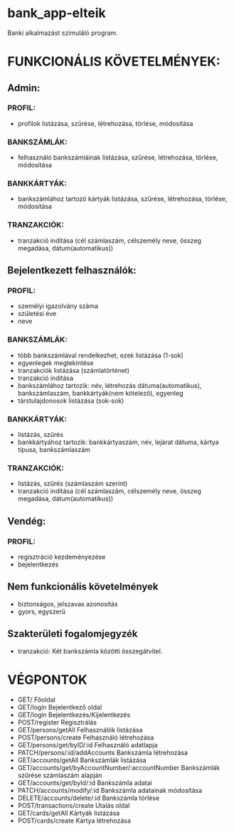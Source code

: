 # bank_app-elteik

Banki alkalmazást szimuláló program.

# FUNKCIONÁLIS KÖVETELMÉNYEK:

## Admin:

### PROFIL:
* profilok listázása, szűrése, létrehozása, törlése, módosítása

### BANKSZÁMLÁK:
* felhasználó bankszámláinak listázása, szűrése, létrehozása, törlése, módosítása

### BANKKÁRTYÁK:
* bankszámlához tartozó kártyák listázása, szűrése, létrehozása, törlése, módosítása

### TRANZAKCIÓK:
* tranzakció indítása (cél számlaszám, célszemély neve, összeg megadása, dátum(automatikus))

## Bejelentkezett felhasználók:

### PROFIL:
* személyi igazolvány száma 
* születési éve
* neve

### BANKSZÁMLÁK:
* több bankszámlával rendelkezhet, ezek listázása (1-sok)
* egyenlegek megtekintése
* tranzakciók listázása (számlatörténet)
* tranzakció indítása
* bankszámlához tartozik: név, létrehozás dátuma(automatikus), bankszámlaszám, bankkártyák(nem kötelező), egyenleg
* társtulajdonosok listázása (sok-sok)

### BANKKÁRTYÁK:
* listázás, szűrés
* bankkártyához tartozik: bankkártyaszám, név, lejárat dátuma, kártya típusa, bankszámlaszám

### TRANZAKCIÓK:
* listázás, szűrés (számlaszám szerint)
* tranzakció indítása (cél számlaszám, célszemély neve, összeg megadása, dátum(automatikus))

## Vendég:

### PROFIL:
* regisztráció kezdeményezése
* bejelentkezés

## Nem funkcionális követelmények
* biztonságos, jelszavas azonosítás
* gyors, egyszerű

## Szakterületi fogalomjegyzék
* tranzakció: Két bankszámla közötti összegátvitel.

# VÉGPONTOK
*  GET/ Főoldal
* GET/login Bejelentkező oldal
* GET/login Bejelentkezés/Kijelentkezés
* POST/register Regisztrálás
* GET/persons/getAll Felhasználók listázása
* POST/persons/create Felhasználó létrehozása
* GET/persons/get/byID/:id Felhasználó adatlapja
* PATCH/persons/:id/addAccounts Bankszámla létrehozása
* GET/accounts/getAll Bankszámlák listázása
* GET/accounts/get/byAccountNumber/:accountNumber Bankszámlák szűrése számlaszám alapján
* GET/accounts/get/byId/:id Bankszámla adatai
* PATCH/accounts/modify/:id Bankszámla adatainak módosítása
* DELETE/accounts/delete/:id Bankszámla törlése
* POST/transactions/create Utalás oldal
* GET/cards/getAll Kártyák listázása
* POST/cards/create Kártya létrehozása
